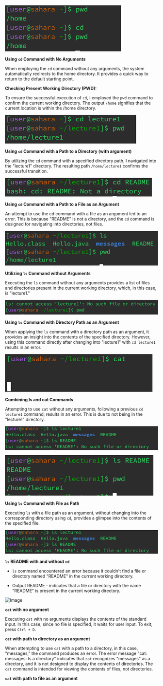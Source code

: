 
![Image](cdnoarguments.png)

**Using `cd` Command with No Arguments**

When employing the `cd` command without any arguments, the system automatically redirects to the home directory. It provides a quick way to return to the default starting point.

**Checking Present Working Directory (PWD):**

To ensure the successful execution of `cd`, I employed the `pwd` command to confirm the current working directory. The output `/home` signifies that the current location is within the /home directory.

![Image](cdwithargument.png)

**Using `cd` Command with a Path to a Directory (with argument)**

By utilizing the `cd` command with a specified directory path, I navigated into the "lecture1" directory. The resulting path `/home/lecture1` confirms the successful transition.

![Image](cdfileargument.png)

**Using `cd` Command with a Path to a File as an Argument**

An attempt to use the cd command with a file as an argument led to an error. This is because "README" is not a directory, and the `cd` command is designed for navigating into directories, not files.

![Image](lsnoargument.png)

**Utilizing `ls` Command without Arguments**

Executing the `ls` command without any arguments provides a list of files and directories present in the current working directory, which, in this case, is "lecture1."

![Image](lsdirectoryaspath.png)

**Using `ls` Command with Directory Path as an Argument**

When applying the `ls` command with a directory path as an argument, it provides an insight into the contents of the specified directory. However, using this command directly after changing into "lecture1" with `cd lecture1` results in an error.



![Image](catnoargument.png)

**Combining ls and cat Commands**

Attempting to use `cat` without any arguments, following a previous `cd lecture1` command, results in an error. This is due to not being in the "lecture1" directory.

![Image](LSWITHOUTCD.png)


![Image](lsproperfileaspath.png)

**Using `ls` Command with File as Path**

Executing `ls` with a file path as an argument, without changing into the corresponding directory using `cd`, provides a glimpse into the contents of the specified file.


![Image](LSWITHOUTCD.png)

**`ls` README with and without `cd`**

- `ls` command encountered an error because it couldn't find a file or directory named "README" in the current working directory.

- Output README - indicates that a file or directory with the name "README" is present in the current working directory.

![Image](catwithnoargument)

**`cat` with no argument**

Executing `cat` with no arguments displays the contents of the standard input. In this case, since no file is specified, it waits for user input. To exit, press `Ctrl + D`.




**`cat` with path to directory as an argument** 

When attempting to use `cat` with a path to a directory, in this case, "messages," the command produces an error. The error message "cat: messages: Is a directory" indicates that `cat` recognizes "messages" as a directory, and it is not designed to display the contents of directories. The `cat` command is intended for viewing the contents of files, not directories.


**`cat` with path to file as an argument**













  








